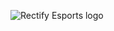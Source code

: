 ![Rectify Esports logo](https://cdn.shopify.com/s/files/1/0275/2380/9391/files/Rectify-Esports-Mascot-Only_1_500x500.png?v=1627646430)
